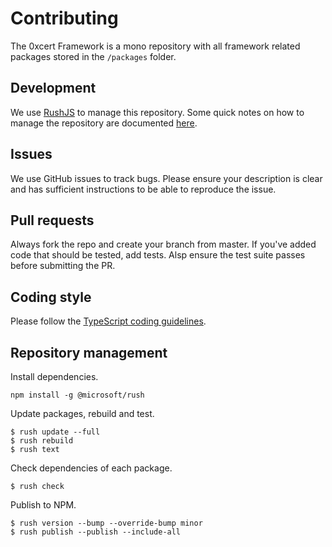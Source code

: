 # Contributing

The 0xcert Framework is a mono repository with all framework related packages stored in the  `/packages` folder.

## Development

We use [RushJS](https://rushjs.io) to manage this repository. Some quick notes on how to manage the repository are documented [here](https://gist.github.com/xpepermint/eecfc6ad6cd7c9f5dcda381aa255738d).

## Issues

We use GitHub issues to track bugs. Please ensure your description is clear and has sufficient instructions to be able to reproduce the issue.

## Pull requests

Always fork the repo and create your branch from master. If you've added code that should be tested, add tests. Alsp ensure the test suite passes before submitting the PR.

## Coding style

Please follow the [TypeScript coding guidelines](https://github.com/Microsoft/TypeScript/wiki/Coding-guidelines).

## Repository management

Install dependencies.

```
npm install -g @microsoft/rush
```

Update packages, rebuild and test.

```
$ rush update --full
$ rush rebuild
$ rush text
```

Check dependencies of each package.

```
$ rush check
```

Publish to NPM.

```
$ rush version --bump --override-bump minor
$ rush publish --publish --include-all
```

